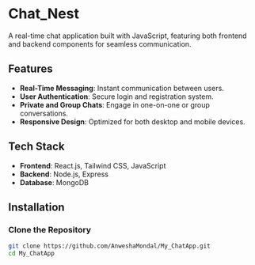 # Chat_Nest

A real-time chat application built with JavaScript, featuring both frontend and backend components for seamless communication.

## Features

- **Real-Time Messaging**: Instant communication between users.
- **User Authentication**: Secure login and registration system.
- **Private and Group Chats**: Engage in one-on-one or group conversations.
- **Responsive Design**: Optimized for both desktop and mobile devices.

## Tech Stack

- **Frontend**: React.js, Tailwind CSS, JavaScript
- **Backend**: Node.js, Express
- **Database**: MongoDB

## Installation

### Clone the Repository

```bash
git clone https://github.com/AnweshaMondal/My_ChatApp.git
cd My_ChatApp

